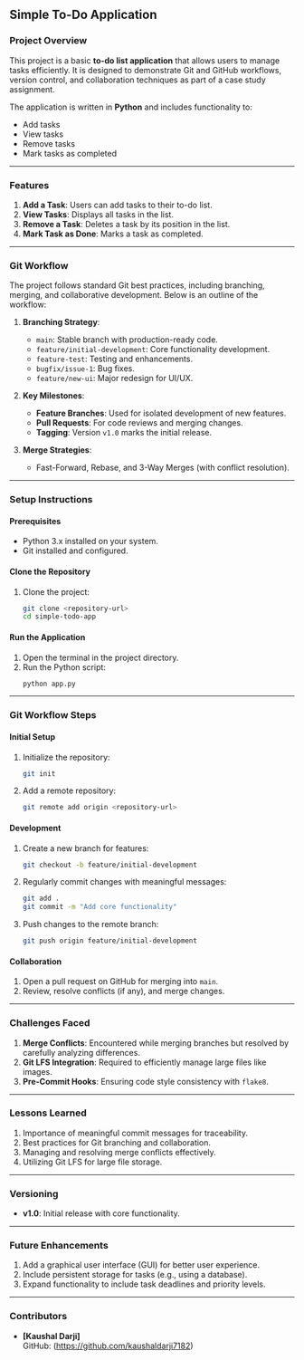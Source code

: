 ## **Simple To-Do Application**

### **Project Overview**
This project is a basic **to-do list application** that allows users to manage tasks efficiently. It is designed to demonstrate Git and GitHub workflows, version control, and collaboration techniques as part of a case study assignment.

The application is written in **Python** and includes functionality to:
- Add tasks
- View tasks
- Remove tasks
- Mark tasks as completed

---

### **Features**
1. **Add a Task**: Users can add tasks to their to-do list.
2. **View Tasks**: Displays all tasks in the list.
3. **Remove a Task**: Deletes a task by its position in the list.
4. **Mark Task as Done**: Marks a task as completed.

---

### **Git Workflow**
The project follows standard Git best practices, including branching, merging, and collaborative development. Below is an outline of the workflow:

1. **Branching Strategy**:
   - `main`: Stable branch with production-ready code.
   - `feature/initial-development`: Core functionality development.
   - `feature-test`: Testing and enhancements.
   - `bugfix/issue-1`: Bug fixes.
   - `feature/new-ui`: Major redesign for UI/UX.

2. **Key Milestones**:
   - **Feature Branches**: Used for isolated development of new features.
   - **Pull Requests**: For code reviews and merging changes.
   - **Tagging**: Version `v1.0` marks the initial release.

3. **Merge Strategies**:
   - Fast-Forward, Rebase, and 3-Way Merges (with conflict resolution).

---

### **Setup Instructions**

#### **Prerequisites**
- Python 3.x installed on your system.
- Git installed and configured.

#### **Clone the Repository**
1. Clone the project:
   ```bash
   git clone <repository-url>
   cd simple-todo-app
   ```

#### **Run the Application**
1. Open the terminal in the project directory.
2. Run the Python script:
   ```bash
   python app.py
   ```

---

### **Git Workflow Steps**

#### **Initial Setup**
1. Initialize the repository:
   ```bash
   git init
   ```
2. Add a remote repository:
   ```bash
   git remote add origin <repository-url>
   ```

#### **Development**
1. Create a new branch for features:
   ```bash
   git checkout -b feature/initial-development
   ```
2. Regularly commit changes with meaningful messages:
   ```bash
   git add .
   git commit -m "Add core functionality"
   ```
3. Push changes to the remote branch:
   ```bash
   git push origin feature/initial-development
   ```

#### **Collaboration**
1. Open a pull request on GitHub for merging into `main`.
2. Review, resolve conflicts (if any), and merge changes.

---

### **Challenges Faced**
1. **Merge Conflicts**: Encountered while merging branches but resolved by carefully analyzing differences.
2. **Git LFS Integration**: Required to efficiently manage large files like images.
3. **Pre-Commit Hooks**: Ensuring code style consistency with `flake8`.

---

### **Lessons Learned**
1. Importance of meaningful commit messages for traceability.
2. Best practices for Git branching and collaboration.
3. Managing and resolving merge conflicts effectively.
4. Utilizing Git LFS for large file storage.

---

### **Versioning**
- **v1.0**: Initial release with core functionality.

---

### **Future Enhancements**
1. Add a graphical user interface (GUI) for better user experience.
2. Include persistent storage for tasks (e.g., using a database).
3. Expand functionality to include task deadlines and priority levels.

---

### **Contributors**
- **[Kaushal Darji]**  
  GitHub: (https://github.com/kaushaldarji7182)

